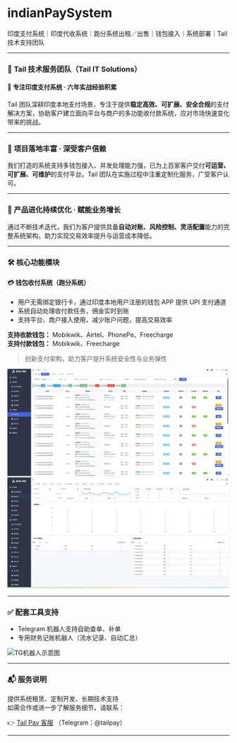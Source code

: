 # indianPaySystem  
印度支付系统｜印度代收系统｜跑分系统出租／出售｜钱包接入｜系统部署｜Tail 技术支持团队

---

### 🌟 **Tail 技术服务团队（Tail IT Solutions）**

#### 📍 专注印度支付系统 · 六年实战经验积累

Tail 团队深耕印度本地支付场景，专注于提供**稳定高效、可扩展、安全合规**的支付解决方案，协助客户建立面向平台与商户的多功能收付款系统，应对市场快速变化带来的挑战。

---

### 💼 **项目落地丰富 · 深受客户信赖**

我们打造的系统支持多钱包接入、并发处理能力强，已为上百家客户交付**可运营、可扩展、可维护**的支付平台。Tail 团队在实施过程中注重定制化服务，广受客户认可。

---

### 🚀 **产品进化持续优化 · 赋能业务增长**

通过不断技术迭代，我们为客户提供具备**自动对账、风险控制、灵活配置**能力的完整系统架构，助力实现交易效率提升与运营成本降低。

---

### 🛠️ **核心功能模块**

#### 💳 **钱包收付系统（跑分系统）**

- 用户无需绑定银行卡，通过印度本地用户注册的钱包 APP 提供 UPI 支付通道  
- 系统自动处理收付款任务，佣金实时到账  
- 支持平台、商户接入使用，减少账户问题，提高交易效率

**支持收款钱包：** Mobikwik、Airtel、PhonePe、Freecharge  
**支持付款钱包：** Mobikwik、Freecharge  

> 创新支付架构，助力客户提升系统安全性与业务弹性

![跑分系统后台示例](代收订单界面.png)  
![首页明细数据](首页明细.png)

---

### ✅ **配套工具支持**

- Telegram 机器人支持自助查单、补单  
- 专用财务记账机器人（流水记录、自动汇总）

![TG机器人示意图](TG机器人.jpg)

---

### 📬 **服务说明**

提供系统租赁、定制开发、长期技术支持  
如需合作或进一步了解服务细节，请联系：

👉 [Tail Pay 客服](https://t.me/tailpay) （Telegram：@tailpay）

---
